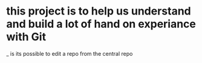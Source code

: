 


# this project is to help us understand and build a lot of hand on experiance with Git 
  _ is its possible to edit a repo from the central repo 
